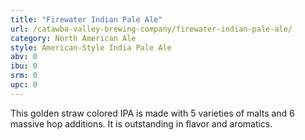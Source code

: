 ```yaml
---
title: "Firewater Indian Pale Ale"
url: /catawba-valley-brewing-company/firewater-indian-pale-ale/
category: North American Ale
style: American-Style India Pale Ale
abv: 0
ibu: 0
srm: 0
upc: 0
---
```

This golden straw colored IPA is made with 5 varieties of malts and 6 massive hop additions.  It is outstanding in flavor and aromatics.

